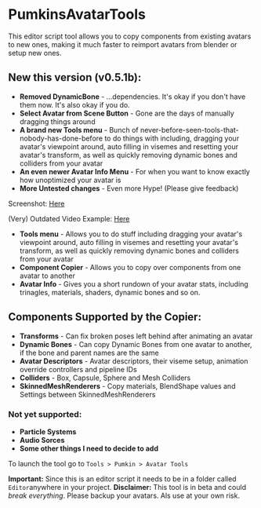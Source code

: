 # PumkinsAvatarTools
This editor script tool allows you to copy components from existing avatars to new ones, making it much faster to reimport avatars from blender or setup new ones.

## New this version (v0.5.1b):
- **Removed DynamicBone** - ...dependencies. It's okay if you don't have them now. It's also okay if you do.
- **Select Avatar from Scene Button** - Gone are the days of manually dragging things around
- **A brand new Tools menu** - Bunch of never-before-seen-tools-that-nobody-has-done-before to do things with including, dragging your avatar's viewpoint around, auto filling in visemes and resetting your avatar's transform, as well as quickly removing dynamic bones and colliders from your avatar
- **An even newer Avatar Info Menu** - For when you want to know exactly how unoptimized your avatar is
- **More Untested changes** - Even more Hype! (Please give feedback)

Screenshot: [Here](https://puu.sh/C3GGb/5d96267e73.png)

(Very) Outdated Video Example: [Here](https://puu.sh/BZMGY/53e5dad7c3.mp4)

- **Tools menu** - Allows you to do stuff including dragging your avatar's viewpoint around, auto filling in visemes and resetting your avatar's transform, as well as quickly removing dynamic bones and colliders from your avatar
- **Component Copier** - Allows you to copy over components from one avatar to another
- **Avatar Info** - Gives you a short rundown of your avatar stats, including trinagles, materials, shaders, dynamic bones and so on.

## Components Supported by the Copier:
- **Transforms** - Can fix broken poses left behind after animating an avatar
- **Dynamic Bones** - Can copy Dynamic Bones from one avatar to another, if the bone and parent names are the same
- **Avatar Descriptors** - Avatar descriptors, their viseme setup, animation override controllers and pipeline IDs
- **Colliders** - Box, Capsule, Sphere and Mesh Colliders
- **SkinnedMeshRenderers** - Copy materials, BlendShape values and Settings between SkinnedMeshRenderers

### Not yet supported:
- **Particle Systems**
- **Audio Sorces**
- **Some other things I need to decide to add**

To launch the tool go to `Tools > Pumkin > Avatar Tools`

**Important:** Since this is an editor script it needs to be in a folder called `Editor`anywhere in your project.
**Disclaimer:** This tool is in beta and could *break everything*. Please backup your avatars. Als use at your own risk.
